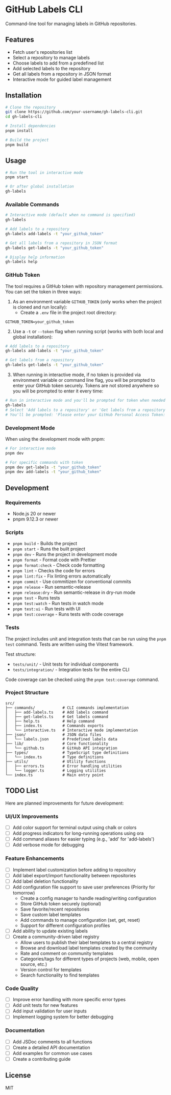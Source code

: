 # GitHub Labels CLI

Command-line tool for managing labels in GitHub repositories.

## Features

- Fetch user's repositories list
- Select a repository to manage labels
- Choose labels to add from a predefined list
- Add selected labels to the repository
- Get all labels from a repository in JSON format
- Interactive mode for guided label management

## Installation

```bash
# Clone the repository
git clone https://github.com/your-username/gh-labels-cli.git
cd gh-labels-cli

# Install dependencies
pnpm install

# Build the project
pnpm build
```

## Usage

```bash
# Run the tool in interactive mode
pnpm start

# Or after global installation
gh-labels
```

### Available Commands

```bash
# Interactive mode (default when no command is specified)
gh-labels

# Add labels to a repository
gh-labels add-labels -t "your_github_token"

# Get all labels from a repository in JSON format
gh-labels get-labels -t "your_github_token"

# Display help information
gh-labels help
```

### GitHub Token

The tool requires a GitHub token with repository management permissions. You can set the token in three ways:

1. As an environment variable `GITHUB_TOKEN` (only works when the project is cloned and run locally):
   - Create a `.env` file in the project root directory:

```
GITHUB_TOKEN=your_github_token
```

2. Use a `-t` or `--token` flag when running script (works with both local and global installation):

```bash
# Add labels to a repository
gh-labels add-labels -t "your_github_token"

# Get labels from a repository
gh-labels get-labels -t "your_github_token"
```

3. When running in interactive mode, if no token is provided via environment variable or command line flag, you will be prompted to enter your GitHub token securely. Tokens are not stored anywhere so you will be prompted to enter it every time:

```bash
# Run in interactive mode and you'll be prompted for token when needed
gh-labels
# Select 'Add labels to a repository' or 'Get labels from a repository in JSON format'
# You'll be prompted: 'Please enter your GitHub Personal Access Token:'
```

### Development Mode

When using the development mode with pnpm:

```bash
# For interactive mode
pnpm dev

# For specific commands with token
pnpm dev get-labels -t "your_github_token"
pnpm dev add-labels -t "your_github_token"
```

## Development

### Requirements

- Node.js 20 or newer
- pnpm 9.12.3 or newer

### Scripts

- `pnpm build` - Builds the project
- `pnpm start` - Runs the built project
- `pnpm dev` - Runs the project in development mode
- `pnpm format` - Format code with Prettier
- `pnpm format:check` - Check code formatting
- `pnpm lint` - Checks the code for errors
- `pnpm lint:fix` - Fix linting errors automatically
- `pnpm commit` - Use commitizen for conventional commits
- `pnpm release` - Run semantic-release
- `pnpm release:dry` - Run semantic-release in dry-run mode
- `pnpm test` - Runs tests
- `pnpm test:watch` - Run tests in watch mode
- `pnpm test:ui` - Run tests with UI
- `pnpm test:coverage` - Runs tests with code coverage

### Tests

The project includes unit and integration tests that can be run using the `pnpm test` command. Tests are written using the Vitest framework.

Test structure:

- `tests/unit/` - Unit tests for individual components
- `tests/integration/` - Integration tests for the entire CLI

Code coverage can be checked using the `pnpm test:coverage` command.

### Project Structure

```
src/
├── commands/            # CLI commands implementation
│   ├── add-labels.ts    # Add labels command
│   ├── get-labels.ts    # Get labels command
│   ├── help.ts          # Help command
│   ├── index.ts         # Commands exports
│   └── interactive.ts   # Interactive mode implementation
├── json/                # JSON data files
│   └── labels.json      # Predefined labels data
├── lib/                 # Core functionality
│   └── github.ts        # GitHub API integration
├── types/               # TypeScript type definitions
│   └── index.ts         # Type definitions
├── utils/               # Utility functions
│   ├── errors.ts        # Error handling utilities
│   └── logger.ts        # Logging utilities
└── index.ts             # Main entry point
```

## TODO List

Here are planned improvements for future development:

### UI/UX Improvements

- [ ] Add color support for terminal output using chalk or colors
- [ ] Add progress indicators for long-running operations using ora
- [ ] Add command aliases for easier typing (e.g., 'add' for 'add-labels')
- [ ] Add verbose mode for debugging

### Feature Enhancements

- [ ] Implement label customization before adding to repository
- [ ] Add label export/import functionality between repositories
- [ ] Add label deletion functionality
- [ ] Add configuration file support to save user preferences (Priority for tomorrow)
  - Create a config manager to handle reading/writing configuration
  - Store GitHub token securely (optional)
  - Save favorite/recent repositories
  - Save custom label templates
  - Add commands to manage configuration (set, get, reset)
  - Support for different configuration profiles
- [ ] Add ability to update existing labels
- [ ] Create a community-driven label registry
  - Allow users to publish their label templates to a central registry
  - Browse and download label templates created by the community
  - Rate and comment on community templates
  - Categories/tags for different types of projects (web, mobile, open source, etc.)
  - Version control for templates
  - Search functionality to find templates

### Code Quality

- [ ] Improve error handling with more specific error types
- [ ] Add unit tests for new features
- [ ] Add input validation for user inputs
- [ ] Implement logging system for better debugging

### Documentation

- [ ] Add JSDoc comments to all functions
- [ ] Create a detailed API documentation
- [ ] Add examples for common use cases
- [ ] Create a contributing guide

## License

MIT
